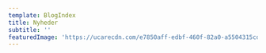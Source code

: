 ```yaml
---
template: BlogIndex
title: Nyheder
subtitle: ''
featuredImage: 'https://ucarecdn.com/e7850aff-edbf-460f-82a0-a5504315cd33/'
---
```


